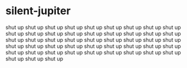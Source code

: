 # silent-jupiter

shut up shut up shut up shut up shut up shut up shut up shut up shut up shut up shut up shut up shut up shut up shut up shut up shut up shut up shut up shut up shut up shut up shut up shut up shut up shut up shut up shut up shut up shut up shut up shut up shut up shut up shut up shut up shut up shut up shut up shut up shut up shut up shut up shut up shut up shut up shut up shut up
